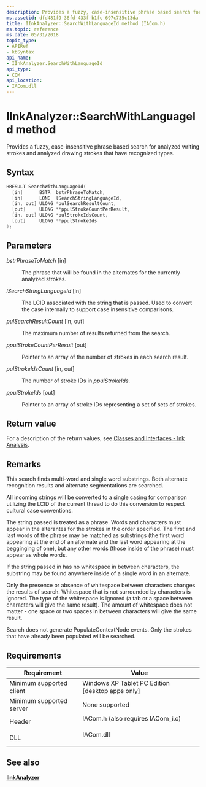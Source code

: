 ```yaml
---
description: Provides a fuzzy, case-insensitive phrase based search for analyzed writing strokes and analyzed drawing strokes that have recognized types.
ms.assetid: dfd481f9-38fd-433f-b1fc-697c735c13da
title: IInkAnalyzer::SearchWithLanguageId method (IACom.h)
ms.topic: reference
ms.date: 05/31/2018
topic_type: 
- APIRef
- kbSyntax
api_name: 
- IInkAnalyzer.SearchWithLanguageId
api_type: 
- COM
api_location: 
- IACom.dll
---
```


# IInkAnalyzer::SearchWithLanguageId method

Provides a fuzzy, case-insensitive phrase based search for analyzed writing strokes and analyzed drawing strokes that have recognized types.

## Syntax


```C++
HRESULT SearchWithLanguageId(
  [in]      BSTR  bstrPhraseToMatch,
  [in]      LONG  lSearchStringLanguageId,
  [in, out] ULONG *pulSearchResultCount,
  [out]     ULONG **ppulStrokeCountPerResult,
  [in, out] ULONG *pulStrokeIdsCount,
  [out]     ULONG **ppulStrokeIds
);
```



## Parameters

<dl> <dt>

*bstrPhraseToMatch* \[in\]
</dt> <dd>

The phrase that will be found in the alternates for the currently analyzed strokes.

</dd> <dt>

*lSearchStringLanguageId* \[in\]
</dt> <dd>

The LCID associated with the string that is passed. Used to convert the case internally to support case insensitive comparisons.

</dd> <dt>

*pulSearchResultCount* \[in, out\]
</dt> <dd>

The maximum number of results returned from the search.

</dd> <dt>

*ppulStrokeCountPerResult* \[out\]
</dt> <dd>

Pointer to an array of the number of strokes in each search result.

</dd> <dt>

*pulStrokeIdsCount* \[in, out\]
</dt> <dd>

The number of stroke IDs in *ppulStrokeIds*.

</dd> <dt>

*ppulStrokeIds* \[out\]
</dt> <dd>

Pointer to an array of stroke IDs representing a set of sets of strokes.

</dd> </dl>

## Return value

For a description of the return values, see [Classes and Interfaces - Ink Analysis](classes-and-interfaces---ink-analysis.md).

## Remarks

This search finds multi-word and single word substrings. Both alternate recognition results and alternate segmentations are searched.

All incoming strings will be converted to a single casing for comparison utilizing the LCID of the current thread to do this conversion to respect cultural case conventions.

The string passed is treated as a phrase. Words and characters must appear in the alterantes for the strokes in the order specified. The first and last words of the phrase may be matched as substrings (the first word appearing at the end of an alternate and the last word appearing at the begginging of one), but any other words (those inside of the phrase) must appear as whole words.

If the string passed in has no whitespace in between characters, the substring may be found anywhere inside of a single word in an alternate.

Only the presence or absence of whitespace between characters changes the results of search. Whitespace that is not surrounded by characters is ignored. The type of the whitespace is ignored (a tab or a space between characters will give the same result). The amount of whitespace does not matter - one space or two spaces in between characters will give the same result.

Search does not generate PopulateContextNode events. Only the strokes that have already been populated will be searched.

## Requirements



| Requirement | Value |
|-------------------------------------|---------------------------------------------------------------------------------------------------------------|
| Minimum supported client<br/> | Windows XP Tablet PC Edition \[desktop apps only\]<br/>                                                 |
| Minimum supported server<br/> | None supported<br/>                                                                                     |
| Header<br/>                   | <dl> <dt>IACom.h (also requires IACom\_i.c)</dt> </dl> |
| DLL<br/>                      | <dl> <dt>IACom.dll</dt> </dl>                          |



## See also

<dl> <dt>

[**IInkAnalyzer**](iinkanalyzer.md)
</dt> </dl>

 

 




